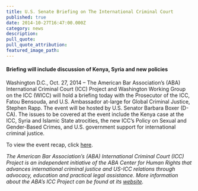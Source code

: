 ```yaml
---
title: U.S. Senate Briefing on The International Criminal Court
published: true
date: 2014-10-27T16:47:00.000Z
category: news
description:
pull_quote:
pull_quote_attribution:
featured_image_path:
---
```



#### Briefing will include discussion of Kenya, Syria and new policies

Washington D.C., Oct. 27, 2014 – The American Bar Association’s (ABA) International Criminal Court (ICC) Project and Washington Working Group on the ICC (WICC) will hold a briefing today with the Prosecutor of the ICC, Fatou Bensouda, and U.S. Ambassador at-large for Global Criminal Justice, Stephen Rapp. The event will be hosted by U.S. Senator Barbara Boxer (D-CA). The issues to be covered at the event include the Kenya case at the ICC, Syria and Islamic State atrocities, the new ICC’s Policy on Sexual and Gender-Based Crimes, and U.S. government support for international criminal justice.

To view the event recap, click [here](https://www.international-criminal-justice-today.org/events/us-senate-briefing-on-the-international-criminal-court/).

*The American Bar Association’s (ABA) International Criminal Court (ICC) Project is an independent initiative of the ABA Center for Human Rights that advances international criminal justice and US-ICC relations through advocacy, education and practical legal assistance. More information about the ABA’s ICC Project can be found at its [website](http://www.aba-icc.org/).*